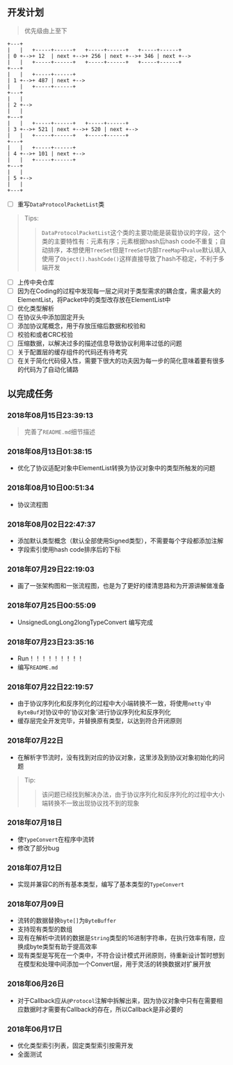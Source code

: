 ## 开发计划
> 优先级由上至下
```
+---+
|   |   +-----+------+   +-----+------+   +-----+------+
| 0 +-->+ 12  | next +-->+ 256 | next +-->+ 346 | next +-->
|   |   +-----+------+   +-----+------+   +-----+------+
+---+
|   |   +-----+------+
| 1 +-->+ 487 | next +-->
|   |   +-----+------+
+---+
|   |
| 2 +-->
|   |
+---+
|   |   +-----+------+   +-----+------+
| 3 +-->+ 521 | next +-->+ 520 | next +-->
|   |   +-----+------+   +-----+------+
+---+
|   |   +-----+------+
| 4 +-->+ 101 | next +-->
|   |   +-----+------+
+---+
|   |
| 5 +-->
|   |
+---+
```
 - [ ] 重写`DataProtocolPacketList`类
 > Tips:
 >> `DataProtocolPacketList`这个类的主要功能是装载协议的字段，这个类的主要特性有：元素有序；元素根据hash后hash code不重复；自动排序，本想使用`TreeSet`但是`TreeSet`内部`TreeMap`中`value`默认填入使用了`Object().hashCode()`这样直接导致了hash不稳定，不利于多端开发
 
 - [ ] 上传中央仓库
 - [ ] 因为在Coding的过程中发现每一层之间对于类型需求的耦合度，需求最大的ElementList，将Packet中的类型改存放在ElementList中
 - [ ] 优化类型解析
 - [ ] 在协议头中添加固定开头
 - [ ] 添加协议尾概念，用于存放压缩后数据和校验和
 - [ ] 校验和或者CRC校验
 - [ ] 压缩数据，以解决过多的描述信息导致协议利用率过低的问题
 - [ ] 关于配置层的缓存组件的代码还有待考究
 - [ ] 在关于简化代码侵入性，需要下很大的功夫因为每一步的简化意味着要有很多的代码为了自动化铺路
  
## 以完成任务
### 2018年08月15日23:39:13
> 完善了`README.md`细节描述
### 2018年08月13日01:38:15
 - 优化了协议适配对象中ElementList转换为协议对象中的类型所触发的问题
### 2018年08月10日00:51:34
 - 协议流程图
 
### 2018年08月02日22:47:37
 - 添加默认类型概念（默认全部使用Signed类型），不需要每个字段都添加注解
 - 字段索引使用hash code排序后的下标
 
### 2018年07月29日22:19:03
 - 画了一张架构图和一张流程图，也是为了更好的缕清思路和为开源讲解做准备
 
### 2018年07月25日00:55:09
 - UnsignedLongLong2longTypeConvert 编写完成
 
### 2018年07月23日23:35:16
 - Run！！！！！！！！！
 - 编写`README.md`
 
### 2018年07月22日22:19:57
 - 由于协议序列化和反序列化的过程中大小端转换不一致，将使用`netty`˙中`ByteBuf`对协议中的'协议对象'进行协议序列化和反序列化
 - 缓存层完全开发完毕，并替换原有类型，以达到符合开闭原则
 
### 2018年07月22日
 - 在解析字节流时，没有找到对应的协议对象，这里涉及到协议对象初始化的问题
 > Tip:
 >> 该问题已经找到解决办法，由于协议序列化和反序列化的过程中大小端转换不一致出现协议找不到的现象
 
### 2018年07月18日
 - 使`TypeConvert`在程序中流转
 - 修改了部分bug
### 2018年07月12日
 - 实现并兼容C的所有基本类型，编写了基本类型的`TypeConvert`
 
### 2018年07月09日
 - 流转的数据替换`byte[]`为`ByteBuffer`
 - 支持现有类型的数组
 - 现有在解析中流转的数据是`String`类型的16进制字符串，在执行效率有限，应换成byte类型有助于提高效率
 - 现有类型是写死在一个类中，不符合设计模式开闭原则，待重新设计暂时想到在模型和处理中间添加一个Convert层，用于灵活的转换数据对扩展开放
  
### 2018年06月26日
 - 对于Callback应从`@Protocol`注解中拆解出来，因为协议对象中只有在需要相应数据时才需要有Callback的存在，所以Callback是非必要的
 
### 2018年06月17日
 - 优化类型索引列表，固定类型索引按需开发
 - 全面测试
